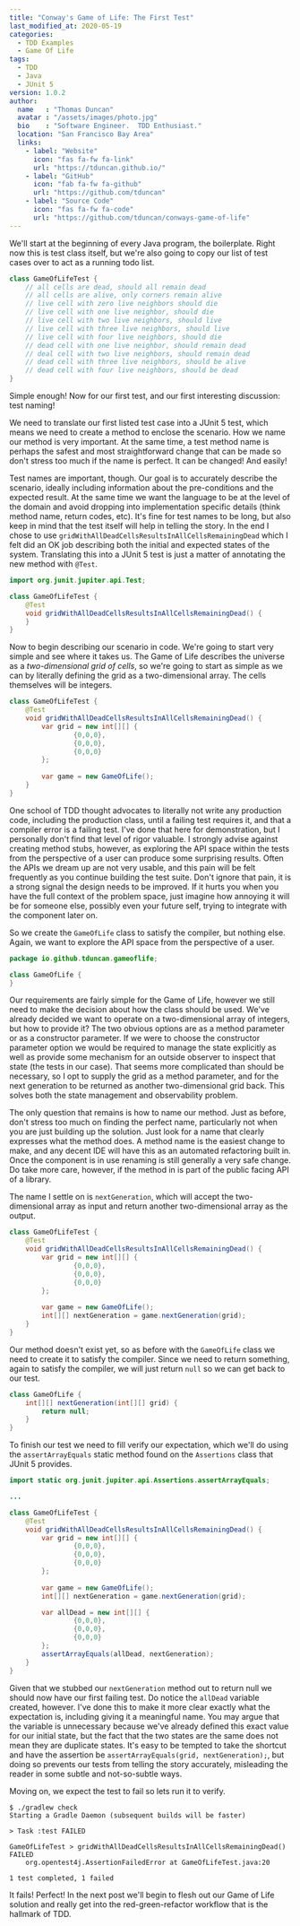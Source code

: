 ```yaml
---
title: "Conway's Game of Life: The First Test"
last_modified_at: 2020-05-19
categories:
  - TDD Examples
  - Game Of Life
tags:
  - TDD
  - Java
  - JUnit 5
version: 1.0.2
author:
  name   : "Thomas Duncan"
  avatar : "/assets/images/photo.jpg"
  bio    : "Software Engineer.  TDD Enthusiast."
  location: "San Francisco Bay Area"
  links:
    - label: "Website"
      icon: "fas fa-fw fa-link"
      url: "https://tduncan.github.io/"
    - label: "GitHub"
      icon: "fab fa-fw fa-github"
      url: "https://github.com/tduncan"
    - label: "Source Code"
      icon: "fas fa-fw fa-code"
      url: "https://github.com/tduncan/conways-game-of-life"
---
```

We'll start at the beginning of every Java program, the boilerplate. Right now this is test class itself, but we're
also going to copy our list of test cases over to act as a running todo list.

```java
class GameOfLifeTest {
    // all cells are dead, should all remain dead
    // all cells are alive, only corners remain alive
    // live cell with zero live neighbors should die
    // live cell with one live neighbor, should die
    // live cell with two live neighbors, should live
    // live cell with three live neighbors, should live
    // live cell with four live neighbors, should die
    // dead cell with one live neighbor, should remain dead
    // deal cell with two live neighbors, should remain dead
    // dead cell with three live neighbors, should be alive
    // dead cell with four live neighbors, should be dead
}	    
```

Simple enough! Now for our first test, and our first interesting discussion: test naming!

We need to translate our first listed test case into a JUnit 5 test, which means we need to create a method to enclose
the scenario. How we name our method is very important. At the same time, a test method name is perhaps the safest and
most straightforward change that can be made so don't stress too much if the name is perfect. It can be changed! And
easily!

Test names are important, though. Our goal is to accurately describe the scenario, ideally including information about
the pre-conditions and the expected result. At the same time we want the language to be at the level of the domain and
avoid dropping into implementation specific details (think method name, return codes, etc). It's fine for test names to
be long, but also keep in mind that the test itself will help in telling the story. In the end I chose to use
`gridWithAllDeadCellsResultsInAllCellsRemainingDead` which I felt did an OK job describing both the initial and expected
states of the system. Translating this into a JUnit 5 test is just a matter of annotating the new method with `@Test`.

```java
import org.junit.jupiter.api.Test;

class GameOfLifeTest {
    @Test
    void gridWithAllDeadCellsResultsInAllCellsRemainingDead() {
    }
}
```

Now to begin describing our scenario in code. We're going to start very simple and see where it takes us. The Game of
Life describes the universe as a *two-dimensional grid of cells*, so we're going to start as simple as we can by
literally defining the grid as a two-dimensional array. The cells themselves will be integers. 

```java
class GameOfLifeTest {
    @Test
    void gridWithAllDeadCellsResultsInAllCellsRemainingDead() {
        var grid = new int[][] {
                {0,0,0},
                {0,0,0},
                {0,0,0}
        };
        
        var game = new GameOfLife();
    }
}
```

One school of TDD thought advocates to literally not write any production code, including the production class, 
until a failing test requires it, and that a compiler error is a failing test.  I've done that here for demonstration, 
but I personally don't find that level of rigor valuable.  I strongly advise against creating method stubs, however, as 
exploring the API space within the tests from the perspective of a user can produce some surprising results. Often the 
APIs we dream up are not very usable, and this pain will be felt frequently as you continue building the test suite.
Don't ignore that pain, it is a strong signal the design needs to be improved. If it hurts you when you have the full
context of the problem space, just imagine how annoying it will be for someone else, possibly even your future self, 
trying to integrate with the component later on.

So we create the `GameOfLife` class to satisfy the compiler, but nothing else. Again, we want to explore the API space 
from the perspective of a user.

```java
package io.github.tduncan.gameoflife;

class GameOfLife {
}
```

Our requirements are fairly simple for the Game of Life, however we still need to make the decision about how the class
should be used. We've already decided we want to operate on a two-dimensional array of integers, but how to provide it?
The two obvious options are as a method parameter or as a constructor parameter. If we were to choose the constructor
parameter option we would be required to manage the state explicitly as well as provide some mechanism for an outside
observer to inspect that state (the tests in our case). That seems more complicated than should be necessary, so I opt 
to supply the grid as a method parameter, and for the next generation to be returned as another two-dimensional grid 
back. This solves both the state management and observability problem.

The only question that remains is how to name our method. Just as before, don't stress too much on finding the perfect 
name, particularly not when you are just building up the solution. Just look for a name that clearly expresses what the
method does. A method name is the easiest change to make, and any decent IDE will have this as an automated refactoring 
built in. Once the component is in use renaming is still generally a very safe change. Do take more care, however, if 
the method in is part of the public facing API of a library.

The name I settle on is `nextGeneration`, which will accept the two-dimensional array as input and return another
two-dimensional array as the output. 

```java
class GameOfLifeTest {
    @Test
    void gridWithAllDeadCellsResultsInAllCellsRemainingDead() {
        var grid = new int[][] {
                {0,0,0},
                {0,0,0},
                {0,0,0}
        };
        
        var game = new GameOfLife();
        int[][] nextGeneration = game.nextGeneration(grid);
    }
}
```

Our method doesn't exist yet, so as before with the `GameOfLife` class we need to create it to satisfy the compiler.
Since we need to return something, again to satisfy the compiler, we will just return `null` so we can get back to our
test.

```java
class GameOfLife {
    int[][] nextGeneration(int[][] grid) {
        return null;
    }
}
```

To finish our test we need to fill verify our expectation, which we'll do using the `assertArrayEquals` static method
found on the `Assertions` class that JUnit 5 provides.

```java
import static org.junit.jupiter.api.Assertions.assertArrayEquals;

...

class GameOfLifeTest {
    @Test
    void gridWithAllDeadCellsResultsInAllCellsRemainingDead() {
        var grid = new int[][] {
                {0,0,0},
                {0,0,0},
                {0,0,0}
        };
        
        var game = new GameOfLife();
        int[][] nextGeneration = game.nextGeneration(grid);

        var allDead = new int[][] {
                {0,0,0},
                {0,0,0},
                {0,0,0}
        };
        assertArrayEquals(allDead, nextGeneration);
    }
}
```

Given that we stubbed our `nextGeneration` method out to return null we should now have our first failing test. Do
notice the `allDead` variable created, however. I've done this to make it more clear exactly what the expectation is,
including giving it a meaningful name. You may argue that the variable is unnecessary because we've already defined
this exact value for our initial state, but the fact that the two states are the same does not mean they are duplicate
states. It's easy to be tempted to take the shortcut and have the assertion be 
`assertArrayEquals(grid, nextGeneration);`, but doing so prevents our tests from telling the story accurately,
misleading the reader in some subtle and not-so-subtle ways.

Moving on, we expect the test to fail so lets run it to verify.

```
$ ./gradlew check
Starting a Gradle Daemon (subsequent builds will be faster)

> Task :test FAILED

GameOfLifeTest > gridWithAllDeadCellsResultsInAllCellsRemainingDead() FAILED
    org.opentest4j.AssertionFailedError at GameOfLifeTest.java:20

1 test completed, 1 failed
```

It fails! Perfect! In the next post we'll begin to flesh out our Game of Life solution and really get into the
red-green-refactor workflow that is the hallmark of TDD.